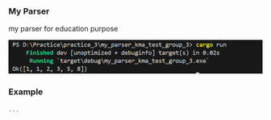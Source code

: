 ### My Parser

my parser for education purpose

![alt text](./assets/image.png)

### Example

```rust
...
```